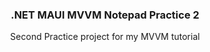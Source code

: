 <div align="center">

### .NET MAUI MVVM Notepad Practice 2

Second Practice project for my MVVM tutorial
 
</div>
